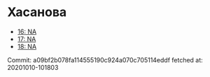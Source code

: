 # Хасанова
- [16: NA](16.md)
- [17: NA](17.md)
- [18: NA](18.md)

Commit: a09bf2b078fa114555190c924a070c705114eddf
 fetched at: 20201010-101803

